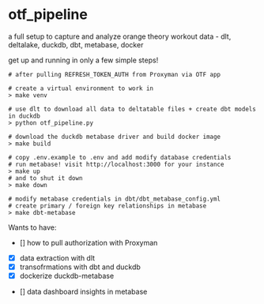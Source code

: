 # otf_pipeline
a full setup to capture and analyze orange theory workout data - dlt, deltalake, duckdb, dbt, metabase, docker


get up and running in only a few simple steps!

```shell
# after pulling REFRESH_TOKEN_AUTH from Proxyman via OTF app

# create a virtual environment to work in
> make venv

# use dlt to download all data to deltatable files + create dbt models in duckdb
> python otf_pipeline.py

# download the duckdb metabase driver and build docker image
> make build

# copy .env.example to .env and add modify database credentials
# run metabase! visit http://localhost:3000 for your instance
> make up
# and to shut it down
> make down

# modify metabase credentials in dbt/dbt_metabase_config.yml
# create primary / foreign key relationships in metabase
> make dbt-metabase
```


Wants to have:
- [] how to pull authorization with Proxyman
- [x] data extraction with dlt
- [x] transofrmations with dbt and duckdb
- [x] dockerize duckdb-metabase
- [] data dashboard insights in metabase

